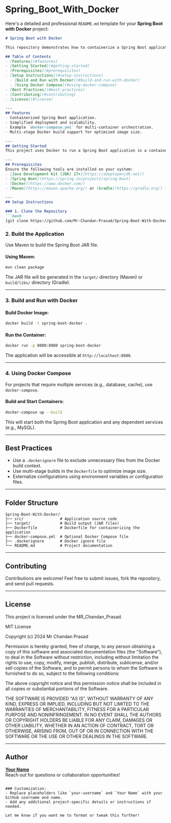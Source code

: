 # Spring_Boot_With_Docker

Here's a detailed and professional `README.md` template for your **Spring Boot with Docker** project:

```markdown
# Spring Boot with Docker

This repository demonstrates how to containerize a Spring Boot application using Docker. It includes a step-by-step setup, a `Dockerfile`, and optional `docker-compose.yml` for orchestrating multi-container environments.

## Table of Contents
- [Features](#features)
- [Getting Started](#getting-started)
- [Prerequisites](#prerequisites)
- [Setup Instructions](#setup-instructions)
  - [Build and Run with Docker](#build-and-run-with-docker)
  - [Using Docker Compose](#using-docker-compose)
- [Best Practices](#best-practices)
- [Contributing](#contributing)
- [License](#license)

---
## Features
- Containerized Spring Boot application.
- Simplified deployment and scalability.
- Example `docker-compose.yml` for multi-container orchestration.
- Multi-stage Docker build support for optimized image size.

---
## Getting Started
This project uses Docker to run a Spring Boot application in a containerized environment. Follow the instructions below to build and run the application.

---
## Prerequisites
Ensure the following tools are installed on your system:
- [Java Development Kit (JDK) 17+](https://adoptopenjdk.net/)
- [Spring Boot](https://spring.io/projects/spring-boot)
- [Docker](https://www.docker.com/)
- [Maven](https://maven.apache.org/) or [Gradle](https://gradle.org/) (for building the application)

---
## Setup Instructions

### 1. Clone the Repository
```bash
[git clone https://github.com/Mr-Chandan-Prasad/Spring-Boot-With-Docker-By_Mr_Chandan.git)
```

### 2. Build the Application
Use Maven to build the Spring Boot JAR file.

#### Using Maven:
```bash
mvn clean package
```

The JAR file will be generated in the `target/` directory (Maven) or `build/libs/` directory (Gradle).

---

### 3. Build and Run with Docker

#### Build Docker Image:
```bash
docker build -t spring-boot-docker .
```

#### Run the Container:
```bash
docker run -p 8080:8080 spring-boot-docker
```

The application will be accessible at `http://localhost:8080`.

---

### 4. Using Docker Compose
For projects that require multiple services (e.g., database, cache), use `docker-compose`.

#### Build and Start Containers:
```bash
docker-compose up --build
```

This will start both the Spring Boot application and any dependent services (e.g., MySQL).

---

## Best Practices
- Use a `.dockerignore` file to exclude unnecessary files from the Docker build context.
- Use multi-stage builds in the `Dockerfile` to optimize image size.
- Externalize configurations using environment variables or configuration files.

---

## Folder Structure
```
Spring-Boot-With-Docker/
├── src/                # Application source code
├── target/             # Build output (JAR files)
├── Dockerfile          # Dockerfile for containerizing the application
├── docker-compose.yml  # Optional Docker Compose file
├── .dockerignore       # Docker ignore file
└── README.md           # Project documentation
```

---

## Contributing
Contributions are welcome! Feel free to submit issues, fork the repository, and send pull requests.

---

## License
This project is licensed under the MR_Chandan_Prasad.

MIT License

Copyright (c) 2024 Mr Chandan Prasad

Permission is hereby granted, free of charge, to any person obtaining a copy
of this software and associated documentation files (the "Software"), to deal
in the Software without restriction, including without limitation the rights
to use, copy, modify, merge, publish, distribute, sublicense, and/or sell
copies of the Software, and to permit persons to whom the Software is
furnished to do so, subject to the following conditions:

The above copyright notice and this permission notice shall be included in all
copies or substantial portions of the Software.

THE SOFTWARE IS PROVIDED "AS IS", WITHOUT WARRANTY OF ANY KIND, EXPRESS OR
IMPLIED, INCLUDING BUT NOT LIMITED TO THE WARRANTIES OF MERCHANTABILITY,
FITNESS FOR A PARTICULAR PURPOSE AND NONINFRINGEMENT. IN NO EVENT SHALL THE
AUTHORS OR COPYRIGHT HOLDERS BE LIABLE FOR ANY CLAIM, DAMAGES OR OTHER
LIABILITY, WHETHER IN AN ACTION OF CONTRACT, TORT OR OTHERWISE, ARISING FROM,
OUT OF OR IN CONNECTION WITH THE SOFTWARE OR THE USE OR OTHER DEALINGS IN THE
SOFTWARE.

---

## Author
**[Your Name](https://github.com/Mr-Chandan-Prasad)**  
Reach out for questions or collaboration opportunities!
```

### Customization:
- Replace placeholders like `your-username` and `Your Name` with your GitHub username and name.
- Add any additional project-specific details or instructions if needed.

Let me know if you want me to format or tweak this further!
